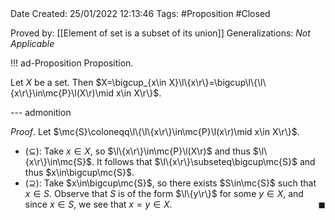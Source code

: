 <br />
<br />

Date Created: 25/01/2022 12:13:46
Tags: #Proposition #Closed 

Proved by: [[Element of set is a subset of its union]]
Generalizations: _Not Applicable_

!!! ad-Proposition Proposition.

Let $X$ be a set. Then $X=\bigcup_{x\in X}\l\{x\r\}=\bigcup\l\{\l\{x\r\}\in\mc{P}\l(X\r)\mid x\in X\r\}$.

--- admonition

_Proof_. Let $\mc{S}\coloneqq\l\{\l\{x\r\}\in\mc{P}\l(x\r)\mid x\in X\r\}$.
* ($\subseteq$): Take $x\in X$, so $\l\{x\r\}\in\mc{P}\l(X\r)$ and thus $\l\{x\r\}\in\mc{S}$. It follows that $\l\{x\r\}\subseteq\bigcup\mc{S}$ and thus $x\in\bigcup\mc{S}$.
* ($\supseteq$): Take $x\in\bigcup\mc{S}$, so there exists $S\in\mc{S}$ such that $x\in S$. Observe that $S$ is of the form $\l\{y\r\}$ for some $y\in X$, and since $x\in S$, we see that $x=y\in X$.<span style="float:right;">$\blacksquare$</span>
